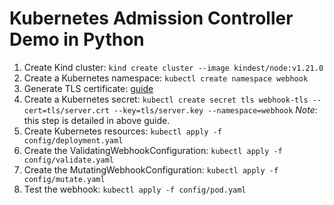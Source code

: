 # Kubernetes Admission Controller Demo in Python

1. Create Kind cluster: `kind create cluster --image kindest/node:v1.21.0`
2. Create a Kubernetes namespace: `kubectl create namespace webhook`
3. Generate TLS certificate: [guide](tls/create_certs.md)
4. Create a Kubernetes secret: `kubectl create secret tls webhook-tls --cert=tls/server.crt --key=tls/server.key --namespace=webhook` _Note_: this step is detailed in above guide.
5. Create Kubernetes resources: `kubectl apply -f config/deployment.yaml`
6. Create the ValidatingWebhookConfiguration: `kubectl apply -f config/validate.yaml`
7. Create the MutatingWebhookConfiguration: `kubectl apply -f config/mutate.yaml`
8. Test the webhook: `kubectl apply -f config/pod.yaml`
